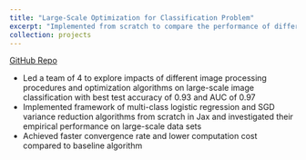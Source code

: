 ```yaml
---
title: "Large-Scale Optimization for Classification Problem"
excerpt: "Implemented from scratch to compare the performance of different optimization algorithms in large-scale classification problem"
collection: projects
---
```


[GitHub Repo](https://github.com/simonCodeZzz/DSA4212_Project)
* Led a team of 4 to explore impacts of different image processing procedures and optimization algorithms on large-scale image classification with best test accuracy of 0.93 and AUC of 0.97
* Implemented framework of multi-class logistic regression and SGD variance reduction algorithms from scratch in Jax and investigated their empirical performance on large-scale data sets
* Achieved faster convergence rate and lower computation cost compared to baseline algorithm